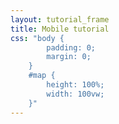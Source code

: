 ```yaml
---
layout: tutorial_frame
title: Mobile tutorial
css: "body {
		padding: 0;
		margin: 0;
	}
	#map {
		height: 100%;
		width: 100vw;
	}"
---
```

<script>
	var map = L.map('map').fitWorld();

	var tiles = L.tileLayer('https://{s}.tile.openstreetmap.org/{z}/{x}/{y}.png', {
		maxZoom: 19,
		attribution: '&copy; <a href="http://www.openstreetmap.org/copyright">OpenStreetMap</a>'
	}).addTo(map);

	function onLocationFound(e) {
		var radius = e.accuracy / 2;

		var locationMarker = L.marker(e.latlng).addTo(map)
			.bindPopup('You are within ' + radius + ' meters from this point').openPopup();

		var locationCircle = L.circle(e.latlng, radius).addTo(map);
	}

	function onLocationError(e) {
		alert(e.message);
	}

	map.on('locationfound', onLocationFound);
	map.on('locationerror', onLocationError);

	map.locate({setView: true, maxZoom: 16});
</script>
